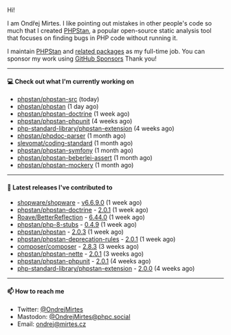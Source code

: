 Hi!

I am Ondřej Mirtes. I like pointing out mistakes in other people's code so much that I created [PHPStan](https://phpstan.org/), a popular open-source static analysis tool that focuses on finding bugs in PHP code without running it.

I maintain [PHPStan](https://github.com/phpstan/phpstan) and [related packages](https://github.com/phpstan/) as my full-time job. You can sponsor my work using [GitHub Sponsors](https://github.com/sponsors/ondrejmirtes) Thank you!

---

#### 💻 Check out what I'm currently working on

- [phpstan/phpstan-src](https://github.com/phpstan/phpstan-src) (today)
- [phpstan/phpstan](https://github.com/phpstan/phpstan) (1 day ago)
- [phpstan/phpstan-doctrine](https://github.com/phpstan/phpstan-doctrine) (1 week ago)
- [phpstan/phpstan-phpunit](https://github.com/phpstan/phpstan-phpunit) (4 weeks ago)
- [php-standard-library/phpstan-extension](https://github.com/php-standard-library/phpstan-extension) (4 weeks ago)
- [phpstan/phpdoc-parser](https://github.com/phpstan/phpdoc-parser) (1 month ago)
- [slevomat/coding-standard](https://github.com/slevomat/coding-standard) (1 month ago)
- [phpstan/phpstan-symfony](https://github.com/phpstan/phpstan-symfony) (1 month ago)
- [phpstan/phpstan-beberlei-assert](https://github.com/phpstan/phpstan-beberlei-assert) (1 month ago)
- [phpstan/phpstan-mockery](https://github.com/phpstan/phpstan-mockery) (1 month ago)

---

#### 🔭 Latest releases I've contributed to

- [shopware/shopware](https://github.com/shopware/shopware) - [v6.6.9.0](https://github.com/shopware/shopware/releases/tag/v6.6.9.0) (1 week ago)
- [phpstan/phpstan-doctrine](https://github.com/phpstan/phpstan-doctrine) - [2.0.1](https://github.com/phpstan/phpstan-doctrine/releases/tag/2.0.1) (1 week ago)
- [Roave/BetterReflection](https://github.com/Roave/BetterReflection) - [6.44.0](https://github.com/Roave/BetterReflection/releases/tag/6.44.0) (1 week ago)
- [phpstan/php-8-stubs](https://github.com/phpstan/php-8-stubs) - [0.4.9](https://github.com/phpstan/php-8-stubs/releases/tag/0.4.9) (1 week ago)
- [phpstan/phpstan](https://github.com/phpstan/phpstan) - [2.0.3](https://github.com/phpstan/phpstan/releases/tag/2.0.3) (1 week ago)
- [phpstan/phpstan-deprecation-rules](https://github.com/phpstan/phpstan-deprecation-rules) - [2.0.1](https://github.com/phpstan/phpstan-deprecation-rules/releases/tag/2.0.1) (1 week ago)
- [composer/composer](https://github.com/composer/composer) - [2.8.3](https://github.com/composer/composer/releases/tag/2.8.3) (3 weeks ago)
- [phpstan/phpstan-nette](https://github.com/phpstan/phpstan-nette) - [2.0.1](https://github.com/phpstan/phpstan-nette/releases/tag/2.0.1) (3 weeks ago)
- [phpstan/phpstan-phpunit](https://github.com/phpstan/phpstan-phpunit) - [2.0.1](https://github.com/phpstan/phpstan-phpunit/releases/tag/2.0.1) (4 weeks ago)
- [php-standard-library/phpstan-extension](https://github.com/php-standard-library/phpstan-extension) - [2.0.0](https://github.com/php-standard-library/phpstan-extension/releases/tag/2.0.0) (4 weeks ago)

---

#### 📫 How to reach me

- Twitter: [@OndrejMirtes](https://twitter.com/ondrejmirtes)
- Mastodon: [@OndrejMirtes@phpc.social](https://phpc.social/@OndrejMirtes)
- Email: [ondrej@mirtes.cz](mailto:ondrej@mirtes.cz)
